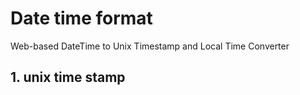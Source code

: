 # Date time format 
Web-based DateTime to Unix Timestamp and Local Time Converter

## 1. unix time stamp  
